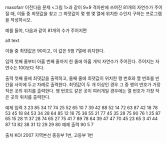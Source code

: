 ﻿maxofarr
이전다음
문제
<그림 1>과 같이 9×9 격자판에 쓰여진 81개의 자연수가 주어질 때, 이들 중 최댓값을 찾고 그 최댓값이 몇 행 몇 열에 위치한 수인지 구하는 프로그램을 작성하시오.

예를 들어, 다음과 같이 81개의 수가 주어지면

alt text

이들 중 최댓값은 90이고, 이 값은 5행 7열에 위치한다.

 

입력
첫째 줄부터 아홉 번째 줄까지 한 줄에 아홉 개씩 자연수가 주어진다. 주어지는 자연수는 100보다 작다.

 

출력
첫째 줄에 최댓값을 출력하고, 둘째 줄에 최댓값이 위치한 행 번호와 열 번호를 빈칸을 사이에 두고 차례로 출력한다. 최댓값이 두 개 이상인 경우 그 중 행의 번호가 가장 작은 곳의 위치를 출력한다. 행 번호도 같은 곳이 여러개일 경우에는 열 번호가 가장 작은 곳의 위치를 출력한다.

 

예제 입력
3 23 85 34 17 74 25 52 65
10 7 39 42 88 52 14 72 63
87 42 18 78 53 45 18 84 53
34 28 64 85 12 16 75 36 55
21 77 45 35 28 75 90 76 1
25 87 65 15 28 11 37 28 74
65 27 75 41 7 89 78 64 39
47 47 70 45 23 65 3 41 44
87 13 82 38 31 12 29 29 80
예제 출력
90
5 7
 

출처
KOI 2007 지역본선 중등부 1번, 고등부 1번